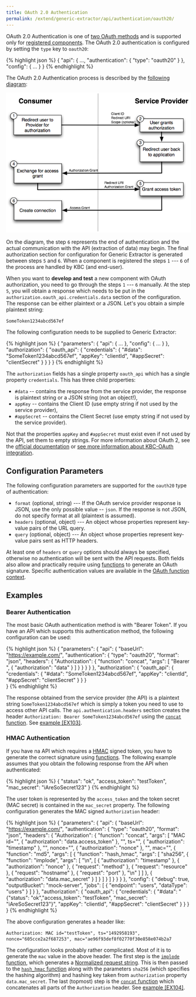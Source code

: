 ```yaml
---
title: OAuth 2.0 Authentication
permalink: /extend/generic-extractor/api/authentication/oauth20/
---
```


OAuth 2.0 Authentication is one of [two OAuth methods](/extend/generic-extractor/api/authentication/#oauth) and
is supported only for [registered components](/extend/generic-extractor/registration/). 
The OAuth 2.0 authentication is configured by setting
the `type` key to `oauth20`:

{% highlight json %}
{
    "api": {
        ...,
        "authentication": {
            "type": "oauth20"
        }
    },
    "config": {
        ...
    }
}
{% endhighlight %}

The OAuth 2.0 Authentication process is described by the [following diagram](http://docs.spring.io/spring-social/docs/1.0.0.M3/reference/html/serviceprovider.html):

![Diagram - OAuth 2.0 authentication](/extend/generic-extractor/api/authentication/oauth20-diagram.png)

On the diagram, the step `6` represents the end of authentication and the actual communication with 
the API (extraction of data) may begin.
The final authorization section for configuration for Generic Extractor is generated between
steps `5` and `6`. When a component is registered the steps `1` --- `6` of the process are handled by 
KBC (and end-user). 

When you want to **develop and test** a new component with OAuth authorization, you need to go through 
the steps `1` --- `6` manually. At the step `5`, you will obtain a response which needs to be put
in the `authorization.oauth_api.credentials.data` section of the configuration. The response can be 
either plaintext or a JSON. Let's you obtain a simple plaintext string:

    SomeToken1234abcd567ef

The following configuration needs to be supplied to Generic Extractor:

{% highlight json %}
{
    "parameters": {
        "api": {
            ...
        },
        "config": {
            ...
        }
    },
    "authorization": {
        "oauth_api": {
            "credentials": {
                "#data": "SomeToken1234abcd567ef",
                "appKey": "clientId",
                "#appSecret": "clientSecret"
            }
        }
    }
}
{% endhighlight %}

The `authorization` fields has a single property `oauth_api` which has a single property `credentials`. This 
has three child properties:

- `#data` -- contains the response from the service provider, the response is plaintext string or a JSON string (not an object!),
- `appKey` -- contains the Client ID (use empty string if  not used by the service provider),
- `#appSecret` -- contains the Client Secret (use empty string if not used by the service provider).

Not that the properties `appKey` and `#appSecret` must exist even if not used by the API, set them
to empty strings. For more information about OAuth 2, see the [official documentation](https://oauth.net/2/)
or [see more information about KBC-OAuth integration](/extend/common-interface/oauth).

## Configuration Parameters
The following configuration parameters are supported for the `oauth20` type of authentication:

- `format` (optional, string) --- If the OAuth service provider response is JSON, use the only possible 
value -- `json`. If the response is not JSON, do not specify format at all (plaintext is assumed).
- `headers` (optional, object) --- An object whose properties represent key-value pairs of the URL query.
- `query` (optional, object) --- An object whose properties represent key-value pairs sent as HTTP headers.

At least one of `headers` or `query` options should always be specified, otherwise no authentication
will be sent with the API requests. Both fields also allow and practically require using [functions](/extend/generic-extractor/functions/) to generate an OAuth signature. Specific authentication values
are available in the [OAuth function context](/extend/generic-extractor/functions/oauth-2-0-authentication-context).

## Examples

### Bearer Authentication
The most basic OAuth authentication method is with "Bearer Token". If you have an API which supports 
this authentication method, the following configuration can be used:

{% highlight json %}
{
    "parameters": {
        "api": {
            "baseUrl": "https://example.com/",
            "authentication": {
                "type": "oauth20",
                "format": "json",
                "headers": {
                    "Authorization": {
                        "function": "concat",
                        "args": [
                            "Bearer ",
                            {
                                "authorization": "data"
                            }
                        ]
                    }
                }
            }
        }
    },
    "authorization": {
        "oauth_api": {
            "credentials": {
                "#data": "SomeToken1234abcd567ef",
                "appKey": "clientId",
                "#appSecret": "clientSecret"
            }
        }
    }    
}
{% endhighlight %}

The response obtained from the service provider (the API) is a plaintext string `SomeToken1234abcd567ef` which
is simply a token you need to use to access other API calls. The `api.authentication.headers` section creates
the header `Authorization: Bearer SomeToken1234abcd567ef` using the 
[`concat` function](/extend/generic-extractor/functions/#concat).
See [example [EX103]](https://github.com/keboola/generic-extractor/tree/master/doc/examples/103-oauth2-bearer).

### HMAC Authentication
If you have na API which requires a [HMAC](https://en.wikipedia.org/wiki/Hash-based_message_authentication_code) 
signed token, you have to generate the correct signature using [functions](/extend/generic-extractor/functions).
The following example assumes that you obtain the following response from the API when authenticated:

{% highlight json %}
{
    "status": "ok",
    "access_token": "testToken",
    "mac_secret": "iAreSoSecret123"
}
{% endhighlight %}

The user token is represented by the `access_token` and the token secret (MAC secret) is contained in the
`mac_secret` property. The following configuration generates the MAC signed `Authorization` header:

{% highlight json %}
{
    "parameters": {
        "api": {
            "baseUrl": "https://example.com/",
            "authentication": {
                "type": "oauth20",
                "format": "json",
                "headers": {
                    "Authorization": {
                        "function": "concat",
                        "args": [
                            "MAC id=\"",
                            {
                                "authorization": "data.access_token"
                            },
                            "\", ts=\"",
                            {
                                "authorization": "timestamp"
                            },
                            "\", nonce=\"",
                            {
                                "authorization": "nonce"
                            },
                            "\", mac=\"",
                            {
                                "function": "md5",
                                "args": [
                                    {
                                        "function": "hash_hmac",
                                        "args": [
                                            "sha256",
                                            {
                                                "function": "implode",
                                                "args": [
                                                    "\n",
                                                    [
                                                        {
                                                            "authorization": "timestamp"
                                                        },
                                                        {
                                                            "authorization": "nonce"
                                                        },
                                                        {
                                                            "request": "method"
                                                        },
                                                        {
                                                            "request": "resource"
                                                        },
                                                        {
                                                            "request": "hostname"
                                                        },
                                                        {
                                                            "request": "port"
                                                        },
                                                        "\n"
                                                    ]
                                                ]
                                            },
                                            {
                                                "authorization": "data.mac_secret"
                                            }
                                        ]
                                    }
                                ]
                            }
                        ]
                    }
                }
            }
        },
        "config": {
            "debug": true,
            "outputBucket": "mock-server",
            "jobs": [
                {
                    "endpoint": "users",
                    "dataType": "users"
                }
            ]
        }
    },
    "authorization": {
        "oauth_api": {
            "credentials": {
                "#data": "{\"status\": \"ok\",\"access_token\": \"testToken\", \"mac_secret\": \"iAreSoSecret123\"}",
                "appKey": "clientId",
                "#appSecret": "clientSecret"
            }
        }
    }
}
{% endhighlight %}

The above configuration generates a header like:

    Authorization: MAC id="testToken", ts="1492958193", nonce="605cce2a2f687253", mac="ae96f93def8f02770f30e858e074b2a7

The configuration looks probably rather complicated. Most of it is to generate the `mac` value in the above header. 
The first step is the [`implode` function](/extend/generic-extractor/functions/#implode), which generates a 
[Normalized request string](https://tools.ietf.org/html/draft-ietf-oauth-v2-http-mac-01#section-3.2.1). This is then
passed to the [`hash_hmac` function](/extend/generic-extractor/functions/#hash_hmac) along with the
parameters `sha256` (which specifies the hashing algorithm) and hashing key taken from `authorization` property
`data.mac_secret`. The last (topmost) step is the [`concat` function](/extend/generic-extractor/function/#concat) which
concatenates all parts of the `Authorization` header. See [example [EX104]](https://github.com/keboola/generic-extractor/tree/master/doc/examples/104-oauth2-hmac).
